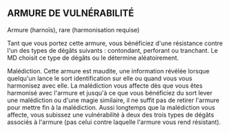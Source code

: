 ## ARMURE DE VULNÉRABILITÉ

Armure (harnoïs), rare (harmonisation requise)

Tant que vous portez cette armure, vous bénéficiez d'une
résistance contre l'un des types de dégâts suivants :
contondant, perforant ou tranchant. Le MD choisit ce type de
dégâts ou le détermine aléatoirement.

Malédiction. Cette armure est maudite, une information
révélée lorsque quelqu'un lance le sort identification sur elle
ou quand vous vous harmonisez avec elle. La malédiction vous
affecte dès que vous êtes harmonisé avec l'armure et jusqu'à
ce que vous bénéficiez du sort lever une malédiction ou d'une
magie similaire, il ne suffit pas de retirer l'armure pour mettre
fin à la malédiction. Aussi longtemps que la malédiction
vous affecte, vous subissez une vulnérabilité à deux des trois
types de dégâts associés à l'armure (pas celui contre laquelle
l'armure vous rend résistant).
